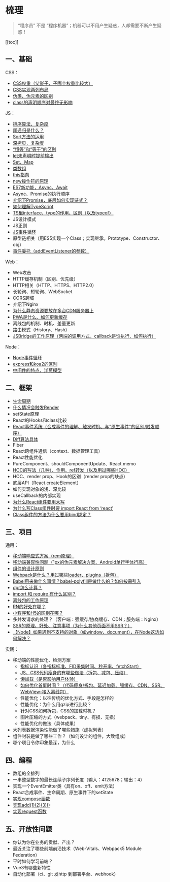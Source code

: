 # 梳理
> “程序员” 不是 “程序机器”；机器可以不用产生疑惑，人却需要不断产生疑惑！

[[toc]]

## 一、基础
CSS：
 - [CSS权重（父嵌子，子哪个权重比较大）](/skill/css/other/#css%E9%80%89%E6%8B%A9%E5%99%A8%E6%9D%83%E9%87%8D)
 - [CSS实现两列布局](/skill/css/layout/#%E5%B8%B8%E8%A7%81%E5%B8%83%E5%B1%80%E6%96%B9%E6%A1%88)
 - [伪类、伪元素的区别](/skill/css/other/#%E4%BC%AA%E7%B1%BB%E3%80%81%E4%BC%AA%E5%85%83%E7%B4%A0)
 - [class的声明顺序对最终无影响](/skill/css/other/#class的声明顺序对最终无影响)

JS：
 - [排序算法、复杂度](/skill/algorithm/sort/)
 - [尾递归是什么？](/skill/js/other/#%E5%B0%BE%E9%80%92%E5%BD%92)
 - [Sort方法的运用](/skill/js/sort/#%E5%90%84%E6%B5%8F%E8%A7%88%E5%99%A8%E7%9A%84%E7%AE%97%E6%B3%95%E5%AE%9E%E7%8E%B0)
 - [深拷贝、复杂度](/skill/js/other/#%E6%B7%B1%E6%8B%B7%E8%B4%9D)
 - [“恒等”和“等于”的区别](/skill/js/other/#%E5%92%8C-%E7%9A%84%E5%8C%BA%E5%88%AB)
 - [let未声明时提前输出](/skill/js/other/#var、let、const)
 - [Set、Map](/skill/js/other/#es6%E6%96%B0%E6%95%B0%E6%8D%AE%E7%BB%93%E6%9E%84set%E3%80%81map)
 - [类数组](/skill/js/other/#%E7%B1%BB%E6%95%B0%E7%BB%84%E5%AF%B9%E8%B1%A1%E3%80%81%E5%8F%AF%E9%81%8D%E5%8E%86%E5%AF%B9%E8%B1%A1)
 - [this指向](/skill/js/other/#this%E7%9A%84%E6%8C%87%E5%90%91)
 - [new操作符的原理](/skill/js/other/#new操作符经历了哪些步骤)
 - [ES7新功能，Async、Await](/skill/js/async-plan/#async、await)
 - Async、Promise的执行顺序
 - [介绍下Promise，底层如何实现链式？](/skill/js/promise)
 - [如何理解TypeScript](/skill/js/typescript/#%E5%A6%82%E4%BD%95%E7%90%86%E8%A7%A3typescript)
 - [TS里interface、type的作用、区别（以及typeof）](/skill/js/typescript/#type%E4%B8%8Einterface)
 - JS设计模式
 - JS正则
 - [JS事件循环](/skill/js/event-loop/#%E4%BA%8B%E4%BB%B6%E5%BE%AA%E7%8E%AF-eventloop)
 - 原型链相关（用ES5实现一个Class；实现继承。Prototype、Constructor、obj）
 - [事件委托（addEventListener的参数）](/skill/js/other/#%E4%BA%8B%E4%BB%B6%E5%A7%94%E6%89%98)

Web：
 - Web攻击
 - HTTP缓存机制（区别、优先级）
 - HTTP相关（HTTP、HTTPS、HTTP2.0）
 - 长轮询、短轮询、WebSocket
 - CORS跨域
 - 介绍下Nginx
 - [为什么静态资源要放在多台CDN服务器上](/skill/web/cdn/#%E4%B8%BA%E4%BB%80%E4%B9%88%E8%B5%84%E6%BA%90%E8%A6%81%E7%94%A8%E5%A4%9A%E4%B8%AAcdn%E6%9C%8D%E5%8A%A1%E5%99%A8)
 - [PWA是什么、如何更新缓存](/skill/web/pwa/#service-worker)
 - 离线包的机制、时机、差量更新
 - 路由模式（History、Hash）
 - [JSBridge的工作原理（两端的调用方式，callback是谁执行、如何执行）](/skill/web/jsbridge)

Node：
 - [Node事件循环](/skill/js/event-loop/#node%E4%BA%8B%E4%BB%B6%E5%BE%AA%E7%8E%AF)
 - [express和koa2的区别](/skill/nodejs/koa/#koa2%E7%9A%84%E4%BC%98%E7%82%B9)
 - [中间件的特点、洋葱模型](/skill/nodejs/koa/#koa2%E7%9A%84%E4%B8%AD%E9%97%B4%E4%BB%B6)

## 二、框架
 - [生命周期](/skill/react/life-cycle)
 - [什么情况会触发Render](/skill/react/basic/#触发render的方式)
 - setState原理
 - React的Hooks和class比较
 - [React事件系统（合成事件的理解、触发时机、与"原生事件"的区别/触发顺序）](/skill/react/events)
 - [Diff算法具体](/skill/web/diff)
 - Fiber
 - React跨组件通信（context、数据管理工具）
 - React性能优化
 - PureComponent、shouldComponentUpdate、React.memo
 - [HOC的写法（几种）、作用、ref转发（以及用过哪些HOC）](/skill/react/react-composition)
 - HOC、render prop、Hook的区别（render prop的缺点）
 - 底层API（React.createElement）
 - 如何实现对象的浅、深比较
 - useCallback的内部实现
 - [为什么React组件要用大写](/skill/react/basic/#react-createelement)
 - [为什么写Class组件时要 import React from ‘react’](/skill/react/basic/#react-createelement)
 - [Class组件的方法为什么要用bind绑定？](/skill/react/basic/#为什么react组件的方法需要bind)

## 三、项目
通用：
 - [移动端响应式方案（rem原理）](/business/practice/h5/responsive/#rem)
 - [移动端兼容性问题（1px的伪元素解决方案、Android单行字体行高）](/business/practice/h5/#android下line-height文字垂直居中偏移问题)
 - [组件的设计原则](/skill/js/design-patterns/#js设计原则（solid）)
 - [Webpack是什么？用过哪些loader、plugins（拆包）](/business/tool/webpack)
 - [Babel用来做什么事情？babel-polyfill是做什么的？如何按需引入](/business/tool/babel)
 - [dpr怎么计算？](/skill/css/px/#dpr)
 - [import 和 require 有什么区别？](/skill/js/modular/#commonjs%E5%92%8Ces6-module%E7%9A%84%E5%8C%BA%E5%88%AB)
 - [离线包的工作原理](/skill/web/h5-webcache/)
 - [RN的好处在哪？](/business/practice/rn/#rn的优点)
 - [小程序和H5的区别在哪？](/skill/web/mini-program)
 - 多并发请求的处理？（客户端：强缓存/协商缓存、CDN；服务端：Nginx）
 - [SSR的原理、好处、注意事项（为什么其他页面不用SSR？）](/skill/react/react-ssr)
 - [【Node】如果遇到不支持的对象（如window、document），在Node这边如何解决？](/skill/react/react-ssr/#node无法访问window对象)

实践：
 - 移动端的性能优化、检测方案
    - [指标认识（各指标标准、FID采集时间、秒开率、fetchStart）](/skill/web/optimize/#性能指标)
    - [JS、CSS代码瘦身的有哪些做法（拆包、减包、压缩）](/business/practice/h5/optimize/#拆包、减包、压缩)
    - [懒加载（是否影响用户体验）](/business/practice/h5/optimize/#懒加载)
    - [如何优化首屏时间？（代码瘦身/拆包、延迟加载、强缓存、CDN、SSR、WebView-接入离线包）](/business/practice/h5/optimize/#移动端首屏性能优化)
    - 性能优化：以往传统的优化方式、手段是怎样的
    - 性能优化：为什么用gzip进行比较？
    - 针对CSS如何拆包，CSS的加载时机？
    - 图片压缩的方式（webpack、tiny、有损、无损）
    - 性能优化的做法（具体成果）
 - 大列表数据渲染性能做了哪些措施（虚拟列表）
 - 组件封装是做了哪些工作？（如何设计的组件，大致组成）
 - 哪个项目令你印象最深，为什么


## 四、编程
 - 数组的全排列
 - 一串整型数字的最长连续子序列长度（输入：4125678；输出：4）
 - 实现一个EventEmitter类（具有on、off、emit方法）
 - React合成事件、生命周期、原生事件下的setState
 - [实现compose函数](/skill/algorithm/compose/)
 - [实现add(1)(2)(3)()](/skill/algorithm/add-valueof)
 - [实现request函数](/skill/algorithm/request/)


## 五、开放性问题
 - 你认为你在业务的贡献、产出？
 - 最近关注了哪些前端前沿技术（Web-Vitals、Webpack5 Module Federation）
 - 平时如何学习前端？
 - Vue3有哪些新特性
 - 自动化部署（ci、git 发http 到部署平台、webhook）


